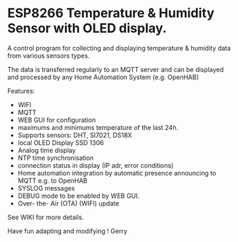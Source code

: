 # ESP8266 Temperature & Humidity Sensor with OLED display.

A control program for collecting and displaying temperature &amp; humidity data from various sensors types. 

The data is transferred regularly to an MQTT server and can be displayed and processed by any Home Automation System (e.g. OpenHAB)

Features:
- WIFI
- MQTT
- WEB GUI for configuration
- maximums and minimums temperature of the last 24h.
- Supports sensors: DHT, SI7021, DS18X
- local OLED Display SSD 1306
- Analog time display 
- NTP time synchronisation 
- connection status in display (IP adr, error conditions)
- Home automation integration by automatic presence announcing to MQTT e.g. to OpenHAB
- SYSLOG messages 
- DEBUG mode to be enabled by WEB GUI.
- Over- the- Air (OTA) (WIFI) update 

See WIKI for more details.

Have fun adapting and modifying  ! 
Gerry 

